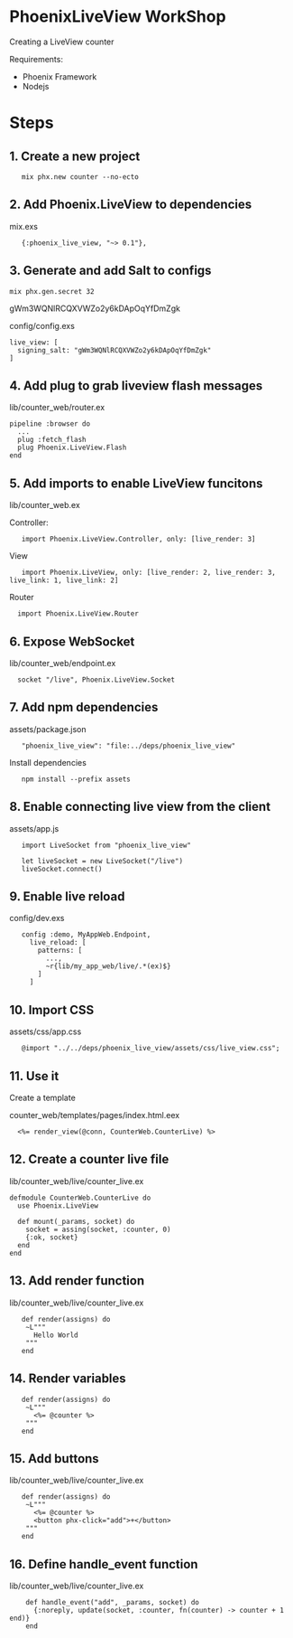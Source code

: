 # PhoenixLiveView WorkShop

Creating a LiveView counter

Requirements:
  - Phoenix Framework
  - Nodejs


# Steps

## 1. Create a new project

```
   mix phx.new counter --no-ecto
```

## 2. Add Phoenix.LiveView to dependencies
mix.exs
```
   {:phoenix_live_view, "~> 0.1"},
```

## 3. Generate and add Salt to configs
```
mix phx.gen.secret 32
```

gWm3WQNlRCQXVWZo2y6kDApOqYfDmZgk

config/config.exs

```
live_view: [
  signing_salt: "gWm3WQNlRCQXVWZo2y6kDApOqYfDmZgk"
]
```

## 4. Add plug to grab liveview flash messages
lib/counter_web/router.ex

```
pipeline :browser do
  ...
  plug :fetch_flash
  plug Phoenix.LiveView.Flash
end
```

## 5. Add imports to enable LiveView funcitons    

lib/counter_web.ex

Controller: 
```
   import Phoenix.LiveView.Controller, only: [live_render: 3]
```

View 
```
   import Phoenix.LiveView, only: [live_render: 2, live_render: 3, live_link: 1, live_link: 2]
```

Router
```
  import Phoenix.LiveView.Router
```

## 6. Expose WebSocket

lib/counter_web/endpoint.ex

```
  socket "/live", Phoenix.LiveView.Socket
```

## 7. Add npm dependencies

assets/package.json

```
   "phoenix_live_view": "file:../deps/phoenix_live_view"
```

Install dependencies

```
   npm install --prefix assets
```

## 8. Enable connecting live view from the client

assets/app.js

```
   import LiveSocket from "phoenix_live_view"

   let liveSocket = new LiveSocket("/live")
   liveSocket.connect()
```

## 9. Enable live reload 

config/dev.exs

```
   config :demo, MyAppWeb.Endpoint,
     live_reload: [
       patterns: [
         ...,
         ~r{lib/my_app_web/live/.*(ex)$}
       ]
     ]
```

## 10. Import CSS

assets/css/app.css

```
   @import "../../deps/phoenix_live_view/assets/css/live_view.css";
```

## 11. Use it
  Create a template

counter_web/templates/pages/index.html.eex
```
  <%= render_view(@conn, CounterWeb.CounterLive) %>
```

## 12. Create a counter live file

lib/counter_web/live/counter_live.ex


```
defmodule CounterWeb.CounterLive do
  use Phoenix.LiveView

  def mount(_params, socket) do
    socket = assing(socket, :counter, 0)
    {:ok, socket}
  end
end
```
 
## 13. Add render function

lib/counter_web/live/counter_live.ex

```
   def render(assigns) do
    ~L"""
      Hello World
    """
   end
```

## 14. Render variables 

```
   def render(assigns) do
    ~L"""
      <%= @counter %> 
    """
   end
```


## 15. Add buttons 

lib/counter_web/live/counter_live.ex

```
   def render(assigns) do
    ~L"""
      <%= @counter %> 
      <button phx-click="add">+</button>
    """
   end
```

## 16. Define handle_event function

lib/counter_web/live/counter_live.ex

```
    def handle_event("add", _params, socket) do
      {:noreply, update(socket, :counter, fn(counter) -> counter + 1 end)}
    end
```
